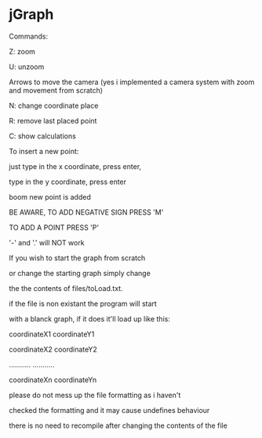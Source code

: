 # jGraph

Commands:

Z: zoom

U: unzoom


Arrows to move the camera (yes i implemented a camera system with zoom and movement from scratch)


N: change coordinate place

R: remove last placed point


C: show calculations


To insert a new point:

just type in the x coordinate, press enter,

type in the y coordinate, press enter

boom new point is added


BE AWARE, TO ADD NEGATIVE SIGN PRESS 'M'

TO ADD A POINT PRESS 'P'

'-' and '.' will NOT work


If you wish to start the graph from scratch

or change the starting graph simply change

the the contents of files/toLoad.txt.

if the file is non existant the program will start

with a blanck graph, if it does it'll load up like this:


coordinateX1 coordinateY1

coordinateX2 coordinateY2

........... ...........

coordinateXn coordinateYn


please do not mess up the file formatting as i haven't

checked the formatting and it may cause undefines behaviour

there is no need to recompile after changing the contents of the
file
